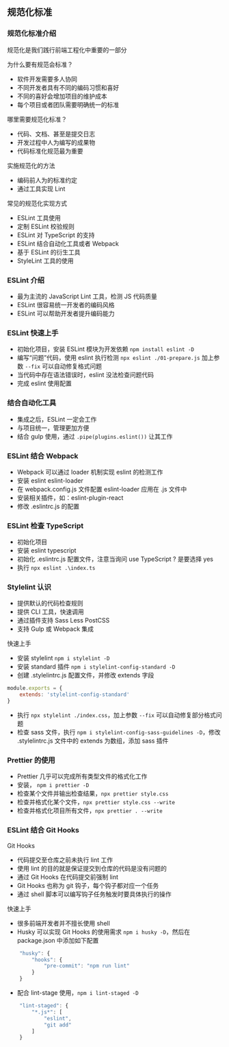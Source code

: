 ## 规范化标准

### 规范化标准介绍

规范化是我们践行前端工程化中重要的一部分

为什么要有规范会标准？
- 软件开发需要多人协同
- 不同开发者具有不同的编码习惯和喜好
- 不同的喜好会增加项目的维护成本
- 每个项目或者团队需要明确统一的标准

哪里需要规范化标准？
- 代码、文档、甚至是提交日志
- 开发过程中人为编写的成果物
- 代码标准化规范最为重要

实施规范化的方法
- 编码前人为的标准约定
- 通过工具实现 Lint

常见的规范化实现方式
- ESLint 工具使用
- 定制 ESLint 校验规则
- ESLint 对 TypeScript 的支持
- ESLint 结合自动化工具或者 Webpack
- 基于 ESLint 的衍生工具
- StyleLint 工具的使用

### ESLint 介绍

- 最为主流的 JavaScript Lint 工具，检测 JS 代码质量
- ESLint 很容易统一开发者的编码风格
- ESLint 可以帮助开发者提升编码能力

### ESLint 快速上手

- 初始化项目，安装 ESLint 模块为开发依赖 `npm install eslint -D`
- 编写“问题”代码，使用 eslint 执行检测 `npx eslint ./01-prepare.js` 加上参数 `--fix` 可以自动修复格式问题
- 当代码中存在语法错误时，eslint 没法检查问题代码
- 完成 eslint 使用配置

### 结合自动化工具

- 集成之后，ESLint 一定会工作
- 与项目统一，管理更加方便
- 结合 gulp 使用，通过 `.pipe(plugins.eslint())` 让其工作

### ESLint 结合 Webpack

- Webpack 可以通过 loader 机制实现 eslint 的检测工作
- 安装 eslint eslint-loader 
- 在 webpack.config.js 文件配置 eslint-loader 应用在 .js 文件中
- 安装相关插件，如：eslint-plugin-react
- 修改 .eslintrc.js 的配置

### ESLint 检查 TypeScript
- 初始化项目
- 安装 eslint typescript
- 初始化 .eslintrc.js 配置文件，注意当询问 use TypeScript ? 是要选择 yes
- 执行 `npx eslint .\index.ts`

### Stylelint 认识
- 提供默认的代码检查规则
- 提供 CLI 工具，快速调用
- 通过插件支持 Sass Less PostCSS
- 支持 Gulp 或 Webpack 集成

快速上手
- 安装 stylelint `npm i stylelint -D`
- 安装 standard 插件 `npm i stylelint-config-standard -D`
- 创建 .stylelintrc.js 配置文件，并修改 extends 字段
```javascript
module.exports = {
    extends: 'stylelint-config-standard'
}
```
- 执行 `npx stylelint ./index.css`，加上参数 `--fix` 可以自动修复部分格式问题
- 检查 sass 文件，执行 `npm i stylelint-config-sass-guidelines -D`，修改 .stylelintrc.js 文件中的 extends 为数组，添加 sass 插件

### Prettier 的使用

- Prettier 几乎可以完成所有类型文件的格式化工作
- 安装， `npm i prettier -D`
- 检查某个文件并输出检查结果，`npx prettier style.css`
- 检查并格式化某个文件，`npx prettier style.css --write`
- 检查并格式化项目所有文件，`npx prettier . --write`

### ESLint 结合 Git Hooks

Git Hooks
- 代码提交至仓库之前未执行 lint 工作
- 使用 lint 的目的就是保证提交到仓库的代码是没有问题的
- 通过 Git Hooks 在代码提交前强制 lint
- Git Hooks 也称为 git 钩子，每个钩子都对应一个任务
- 通过 shell 脚本可以编写钩子任务触发时要具体执行的操作

快速上手
- 很多前端开发者并不擅长使用 shell
- Husky 可以实现 Git Hooks 的使用需求 `npm i husky -D`，然后在 package.json 中添加如下配置 
```javascript
    "husky": {
        "hooks": {
            "pre-commit": "npm run lint"
        }
    }
```
- 配合 lint-stage 使用，`npm i lint-staged -D`
```javascript
    "lint-staged": {
        "*.js*": [
            "eslint",
            "git add"
        ]
    }
```
